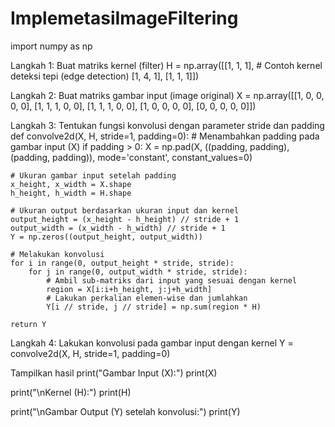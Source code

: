 # ImplemetasiImageFiltering
import numpy as np

Langkah 1: Buat matriks kernel (filter)
H = np.array([[1, 1, 1],   # Contoh kernel deteksi tepi (edge detection)
              [1, 4, 1],
              [1, 1, 1]])

Langkah 2: Buat matriks gambar input (image original)
X = np.array([[1, 0, 0, 0, 0],
              [1, 1, 1, 0, 0],
              [1, 1, 1, 0, 0],
              [1, 0, 0, 0, 0],
              [0, 0, 0, 0, 0]])

Langkah 3: Tentukan fungsi konvolusi dengan parameter stride dan padding
def convolve2d(X, H, stride=1, padding=0):
    # Menambahkan padding pada gambar input (X)
    if padding > 0:
        X = np.pad(X, ((padding, padding), (padding, padding)), mode='constant', constant_values=0)
    
    # Ukuran gambar input setelah padding
    x_height, x_width = X.shape
    h_height, h_width = H.shape
    
    # Ukuran output berdasarkan ukuran input dan kernel
    output_height = (x_height - h_height) // stride + 1
    output_width = (x_width - h_width) // stride + 1
    Y = np.zeros((output_height, output_width))
    
    # Melakukan konvolusi
    for i in range(0, output_height * stride, stride):
        for j in range(0, output_width * stride, stride):
            # Ambil sub-matriks dari input yang sesuai dengan kernel
            region = X[i:i+h_height, j:j+h_width]
            # Lakukan perkalian elemen-wise dan jumlahkan
            Y[i // stride, j // stride] = np.sum(region * H)
    
    return Y

Langkah 4: Lakukan konvolusi pada gambar input dengan kernel
Y = convolve2d(X, H, stride=1, padding=0)

Tampilkan hasil
print("Gambar Input (X):")
print(X)

print("\nKernel (H):")
print(H)

print("\nGambar Output (Y) setelah konvolusi:")
print(Y)
